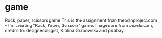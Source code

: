 # game
Rock, paper, scissors game
This is the assignment from theodinproject.com - I'm creating "Rock, Paper, Scissors" game.
Images are from pexels.com, credits to: designecologist, Krolina Grabowska and pixabay.